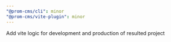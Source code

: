 ```yaml
---
"@prom-cms/cli": minor
"@prom-cms/vite-plugin": minor
---
```


Add vite logic for development and production of resulted project
